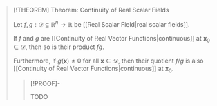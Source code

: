 >[!THEOREM] Theorem: Continuity of Real Scalar Fields
>
>Let $f,g: \mathcal{D} \subseteq \mathbb{R}^n \to \mathbb{R}$ be [[Real Scalar Field|real scalar fields]].
>
>If $f$ and $g$ are [[Continuity of Real Vector Functions|continuous]] at $\mathbf{x}_0 \in \mathcal{D}$, then so is their product $fg$.
>
>Furthermore, if $g(\mathbf{x}) \ne 0$ for all $\mathbf{x} \in \mathcal{D}$, then their quotient $f / g$ is also [[Continuity of Real Vector Functions|continuous]] at $\mathbf{x}_0$.
>
>>[!PROOF]-
>>
>>TODO
>>
>